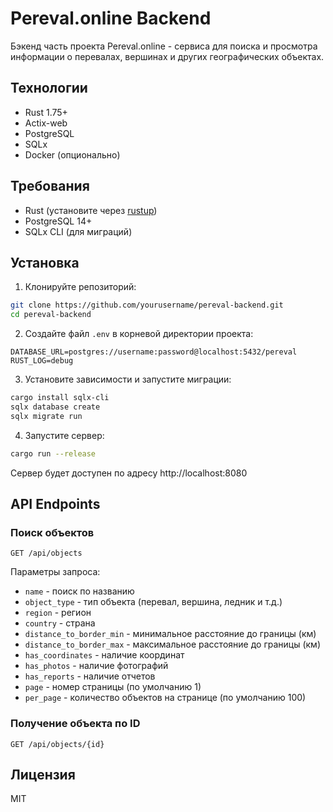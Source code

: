 # Pereval.online Backend

Бэкенд часть проекта Pereval.online - сервиса для поиска и просмотра информации о перевалах, вершинах и других географических объектах.

## Технологии

- Rust 1.75+
- Actix-web
- PostgreSQL
- SQLx
- Docker (опционально)

## Требования

- Rust (установите через [rustup](https://rustup.rs/))
- PostgreSQL 14+
- SQLx CLI (для миграций)

## Установка

1. Клонируйте репозиторий:
```bash
git clone https://github.com/yourusername/pereval-backend.git
cd pereval-backend
```

2. Создайте файл `.env` в корневой директории проекта:
```env
DATABASE_URL=postgres://username:password@localhost:5432/pereval
RUST_LOG=debug
```

3. Установите зависимости и запустите миграции:
```bash
cargo install sqlx-cli
sqlx database create
sqlx migrate run
```

4. Запустите сервер:
```bash
cargo run --release
```

Сервер будет доступен по адресу http://localhost:8080

## API Endpoints

### Поиск объектов
```
GET /api/objects
```

Параметры запроса:
- `name` - поиск по названию
- `object_type` - тип объекта (перевал, вершина, ледник и т.д.)
- `region` - регион
- `country` - страна
- `distance_to_border_min` - минимальное расстояние до границы (км)
- `distance_to_border_max` - максимальное расстояние до границы (км)
- `has_coordinates` - наличие координат
- `has_photos` - наличие фотографий
- `has_reports` - наличие отчетов
- `page` - номер страницы (по умолчанию 1)
- `per_page` - количество объектов на странице (по умолчанию 100)

### Получение объекта по ID
```
GET /api/objects/{id}
```

## Лицензия

MIT 